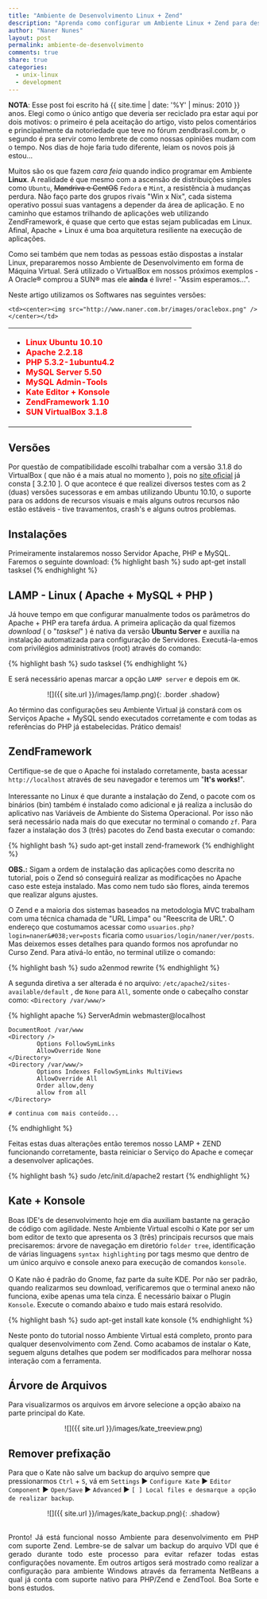 ```yaml
---
title: "Ambiente de Desenvolvimento Linux + Zend"
description: "Aprenda como configurar um Ambiente Linux + Zend para desenvolver suas primeiras aplicações"
author: "Naner Nunes"
layout: post
permalink: ambiente-de-desenvolvimento
comments: true
share: true
categories:
  - unix-linux
  - development
---
```


**NOTA**: Esse post foi escrito há {{ site.time | date: '%Y' | minus: 2010 }} anos. Elegi como o único antigo que deveria ser reciclado pra estar aqui por dois motivos: o primeiro é pela aceitação do artigo, visto pelos comentários e principalmente da notoriedade que teve no fórum zendbrasil.com.br, o segundo é pra servir como lembrete de como nossas opiniões mudam com o tempo. Nos dias de hoje faria tudo diferente, leiam os novos pois já estou...<!--more-->

Muitos são os que fazem *cara feia* quando indico programar em Ambiente **Linux**. A realidade é que mesmo com a ascensão de distribuições simples como `Ubuntu`, <del>Mandriva e CentOS</del> `Fedora` e `Mint`, a resistência à mudanças perdura. Não faço parte dos grupos rivais "Win x Nix", cada sistema operativo possui suas vantagens a depender da área de aplicação. E no caminho que estamos trilhando de aplicações web utilizando ZendFramework, é quase que certo que estas sejam publicadas em Linux. Afinal, Apache + Linux é uma boa arquitetura resiliente na execução de aplicações.

Como sei também que nem todas as pessoas estão dispostas a instalar Linux, prepararemos nosso Ambiente de Desenvolvimento em forma de Máquina Virtual. Será utilizado o VirtualBox em nossos próximos exemplos - A Oracle® comprou a SUN® mas ele **ainda** é livre! - "Assim esperamos...".

Neste artigo utilizamos os Softwares nas seguintes versões:

<table>
  <tr>
    <td width="60%">
      <ul>
        <li><font color="#F00"><b>Linux Ubuntu 10.10</b></font></li>
        <li><font color="#F00"><b>Apache 2.2.18</b></font></li>
        <li><font color="#F00"><b>PHP 5.3.2-1ubuntu4.2</b></font></li>
        <li><font color="#F00"><b>MySQL Server 5.50</b></font></li>
        <li><font color="#F00"><b>MySQL Admin-Tools</b></font></li>
        <li><font color="#F00"><b>Kate Editor + Konsole</b></font></li>
        <li><font color="#F00"><b>ZendFramework 1.10</b></font></li>
        <li><font color="#F00"><b>SUN VirtualBox 3.1.8</b></font></li>
      </ul>
    </td>

    <td><center><img src="http://www.naner.com.br/images/oraclebox.png" /></center></td>

  </tr>
</table>

## Versões

Por questão de compatibilidade escolhi trabalhar com a versão 3.1.8 do VirtualBox ( que não é a mais atual no momento ), pois no <a href="http://www.virtualbox.org">site oficial</a> já consta [ 3.2.10 ]. O que acontece é que realizei diversos testes com as 2 (duas) versões sucessoras e em ambas utilizando Ubuntu 10.10, o suporte para os addons de recursos visuais e mais alguns outros recursos não estão estáveis - tive travamentos, crash's e alguns outros problemas.

## Instalações

Primeiramente instalaremos nosso Servidor Apache, PHP e MySQL. Faremos o seguinte download:
{% highlight bash %}
sudo apt-get install tasksel
{% endhighlight %}

## LAMP - Linux ( Apache + MySQL + PHP )

Já houve tempo em que configurar manualmente todos os parâmetros do Apache + PHP era tarefa árdua. A primeira aplicação da qual fizemos <em>download </em>( o "*tasksel*" ) é nativa da versão <strong>Ubuntu Server</strong> e auxilia na instalação automatizada para configuração de Servidores. Executá-la-emos com privilégios administrativos (root) através do comando:

{% highlight bash %}
sudo tasksel
{% endhighlight %}

E será necessário apenas marcar a opção `LAMP server` e depois em `OK`.<br />

<center><span markdown="1">
![]({{ site.url }}/images/lamp.png){: .border .shadow}
</span></center>

Ao término das configurações seu Ambiente Virtual já constará com os Serviços Apache + MySQL sendo executados corretamente e com todas as referências do PHP já estabelecidas. Prático demais!

## ZendFramework

Certifique-se de que o Apache foi instalado corretamente, basta acessar `http://localhost` através de seu navegador e teremos um "<strong>It's works!</strong>".<br /><br /> Interessante no Linux é que durante a instalação do Zend, o pacote com os binários (bin) também é instalado como adicional e já realiza a inclusão do aplicativo nas Variáveis de Ambiente do Sistema Operacional. Por isso não será necessário nada mais do que executar no terminal o comando `zf`. Para fazer a instalação dos 3 (três) pacotes do Zend basta executar o comando:

{% highlight bash %}
sudo apt-get install zend-framework
{% endhighlight %}

**OBS.:** Sigam a ordem de instalação das aplicações como descrita no tutorial, pois o Zend só conseguirá realizar as modificações no Apache caso este esteja instalado. Mas como nem tudo são flores, ainda teremos que realizar alguns ajustes.

O Zend e a maioria dos sistemas baseados na metodologia MVC trabalham com uma técnica chamada de "URL Limpa" ou "Reescrita de URL". O endereço que costumamos acessar como `usuarios.php?login=naner&#038;ver=posts` ficaria como `usuarios/login/naner/ver/posts`. Mas deixemos esses detalhes para quando formos nos aprofundar no Curso Zend. Para ativá-lo então, no terminal utilize o comando:

{% highlight bash %}
sudo a2enmod rewrite
{% endhighlight %}

A segunda diretiva a ser alterada é no arquivo: `/etc/apache2/sites-available/default` , de `None` para `All`, somente onde o cabeçalho constar como: `<Directory /var/www/>`

{% highlight apache %}
<VirtualHost>
    ServerAdmin webmaster@localhost

    DocumentRoot /var/www
    <Directory />
            Options FollowSymLinks
            AllowOverride None
    </Directory>
    <Directory /var/www/>
            Options Indexes FollowSymLinks MultiViews
            AllowOverride All
            Order allow,deny
            allow from all
    </Directory>

    # continua com mais conteúdo...

</VirtualHost>
{% endhighlight %}

Feitas estas duas alterações então teremos nosso LAMP + ZEND funcionando corretamente, basta reiniciar o Serviço do Apache e começar a desenvolver aplicações.

{% highlight bash %}
sudo /etc/init.d/apache2 restart
{% endhighlight %}

## Kate + Konsole

Boas IDE's de desenvolvimento hoje em dia auxiliam bastante na geração de código com agilidade. Neste Ambiente Virtual escolhi o Kate por ser um bom editor de texto que apresenta os 3 (três) principais recursos que mais precisaremos: árvore de navegação em diretório `folder tree`, identificação de várias linguagens `syntax highlighting` por tags mesmo que dentro de um único arquivo e console anexo para execução de comandos `konsole`.<br /> <br />O Kate não é padrão do Gnome, faz parte da suíte KDE. Por não ser padrão, quando realizarmos seu download, verificaremos que o terminal anexo não funciona, exibe apenas uma tela cinza. É necessário baixar o Plugin `Konsole`. Execute o comando abaixo e tudo mais estará resolvido.

{% highlight bash %}
sudo apt-get install kate konsole
{% endhighlight %}

Neste ponto do tutorial nosso Ambiente Virtual está completo, pronto para qualquer desenvolvimento com Zend. Como acabamos de instalar o Kate, seguem alguns detalhes que podem ser modificados para melhorar nossa interação com a ferramenta.

## Árvore de Arquivos

Para visualizarmos os arquivos em árvore selecione a opção abaixo na parte principal do Kate.

<center><span markdown="1">
![]({{ site.url }}/images/kate_treeview.png)
</span></center>

## Remover prefixação

Para que o Kate não salve um backup do arquivo sempre que pressionarmos `Ctrl` + `S`, vá em `Settings` &#9658; `Configure Kate` &#9658; `Editor Component` &#9658; `Open/Save` &#9658; `Advanced` &#9658; `[ ] Local files e desmarque a opção de realizar backup`.

<center><span markdown="1">
![]({{ site.url }}/images/kate_backup.png){: .shadow}
</span></center>

<br />

<p align="justify">
  Pronto! Já está funcional nosso Ambiente para desenvolvimento em PHP com suporte Zend. Lembre-se de salvar um backup do arquivo VDI que é gerado durante todo este processo para evitar refazer todas estas configurações novamente. Em outros artigos será mostrado como realizar a configuração para ambiente Windows através da ferramenta NetBeans a qual já conta com suporte nativo para PHP/Zend e ZendTool. Boa Sorte e bons estudos.
</p>
